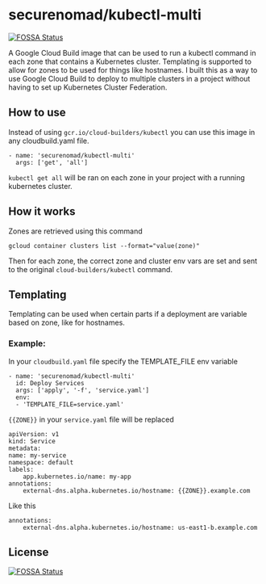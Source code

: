# securenomad/kubectl-multi
[![FOSSA Status](https://app.fossa.io/api/projects/git%2Bgithub.com%2Fsecurenomad%2Fkubectl-multi.svg?type=shield)](https://app.fossa.io/projects/git%2Bgithub.com%2Fsecurenomad%2Fkubectl-multi?ref=badge_shield)


A Google Cloud Build image that can be used to run a kubectl command in each zone that contains a Kubernetes cluster. Templating is supported to allow for zones to be used for things like hostnames. I built this as a way to use Google Cloud Build to deploy to multiple clusters in a project without having to set up Kubernetes Cluster Federation.

## How to use

Instead of using `gcr.io/cloud-builders/kubectl` you can use this image in any cloudbuild.yaml file.

```
- name: 'securenomad/kubectl-multi'
  args: ['get', 'all']
```

`kubectl get all` will be ran on each zone in your project with a running kubernetes cluster.

## How it works

Zones are retrieved using this command

```
gcloud container clusters list --format="value(zone)"
```

Then for each zone, the correct zone and cluster env vars are set and sent to the original `cloud-builders/kubectl` command.

## Templating

Templating can be used when certain parts if a deployment are variable based on zone, like for hostnames.

### Example:

In your `cloudbuild.yaml` file specify the TEMPLATE_FILE env variable

```
- name: 'securenomad/kubectl-multi'
  id: Deploy Services
  args: ['apply', '-f', 'service.yaml']
  env:
  - 'TEMPLATE_FILE=service.yaml'
```

`{{ZONE}}` in your `service.yaml` file will be replaced

```
apiVersion: v1
kind: Service
metadata:
name: my-service
namespace: default
labels:
    app.kubernetes.io/name: my-app
annotations:
    external-dns.alpha.kubernetes.io/hostname: {{ZONE}}.example.com
```

Like this

```
annotations:
    external-dns.alpha.kubernetes.io/hostname: us-east1-b.example.com
```


## License
[![FOSSA Status](https://app.fossa.io/api/projects/git%2Bgithub.com%2Fsecurenomad%2Fkubectl-multi.svg?type=large)](https://app.fossa.io/projects/git%2Bgithub.com%2Fsecurenomad%2Fkubectl-multi?ref=badge_large)